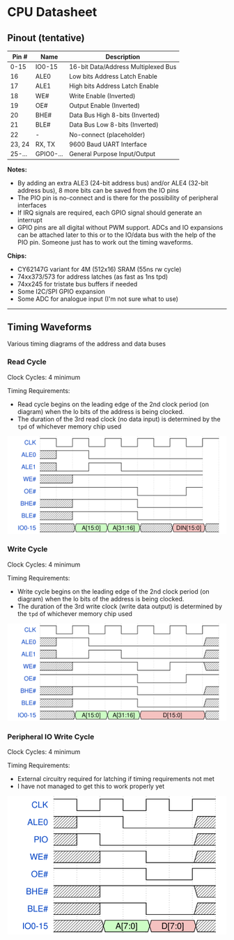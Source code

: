 # CPU Datasheet

## Pinout (tentative)

| Pin #  | Name      | Description                         |
|--------|-----------|-------------------------------------|
| 0-15   | IO0-15    | 16-bit Data/Address Multiplexed Bus |
| 16     | ALE0      | Low bits Address Latch Enable       |
| 17     | ALE1      | High bits Address Latch Enable      |
| 18     | WE#       | Write Enable (Inverted)             |
| 19     | OE#       | Output Enable (Inverted)            |
| 20     | BHE#      | Data Bus High 8-bits (Inverted)     |
| 21     | BLE#      | Data Bus Low 8-bits (Inverted)      |
| 22     | -         | No-connect (placeholder)            |
| 23, 24 | RX, TX    | 9600 Baud UART Interface            |
| 25-... | GPIO0-... | General Purpose Input/Output        |

**Notes:**
- By adding an extra ALE3 (24-bit address bus) and/or ALE4 (32-bit address bus), 8 more bits can be saved from the IO pins
- The PIO pin is no-connect and is there for the possibility of peripheral interfaces
- If IRQ signals are required, each GPIO signal should generate an interrupt
- GPIO pins are all digital without PWM support. ADCs and IO expansions can be attached later to this or to the IO/data bus with the help of the PIO pin. Someone just has to work out the timing waveforms.

**Chips:**
- CY62147G variant for 4M (512x16) SRAM (55ns rw cycle)
- 74xx373/573 for address latches (as fast as 1ns tpd)
- 74xx245 for tristate bus buffers if needed
- Some I2C/SPI GPIO expansion
- Some ADC for analogue input (I'm not sure what to use)

---
## Timing Waveforms

Various timing diagrams of the address and data buses

### Read Cycle

Clock Cycles: 4 minimum

Timing Requirements:
- Read cycle begins on the leading edge of the 2nd clock period (on diagram) when the lo bits of the address is being clocked.
- The duration of the 3rd read clock (no data input) is determined by the `tpd` of whichever memory chip used

![](images/cpu-wave1.svg)

### Write Cycle

Clock Cycles: 4 minimum

Timing Requirements:
- Write cycle begins on the leading edge of the 2nd clock period (on diagram) when the lo bits of the address is being clocked.
- The duration of the 3rd write clock (write data output) is determined by the `tpd` of whichever memory chip used

![](images/cpu-wave2.svg)

### Peripheral IO Write Cycle

Clock Cycles: 4 minimum

Timing Requirements:
- External circuitry required for latching if timing requirements not met
- I have not managed to get this to work properly yet

![](images/cpu-wave3.svg)
